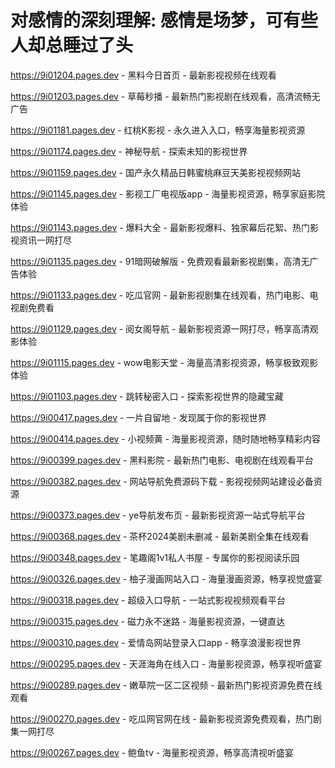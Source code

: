 # 对感情的深刻理解: 感情是场梦，可有些人却总睡过了头
https://9i01204.pages.dev - 黑料今日首页 - 最新影视视频在线观看

https://9i01203.pages.dev - 草莓秒播 - 最新热门影视剧在线观看，高清流畅无广告

https://9i01181.pages.dev - 红桃K影视 - 永久进入入口，畅享海量影视资源

https://9i01174.pages.dev - 神秘导航 - 探索未知的影视世界

https://9i01159.pages.dev - 国产永久精品日韩蜜桃麻豆天美影视视频网站

https://9i01145.pages.dev - 影视工厂电视版app - 海量影视资源，畅享家庭影院体验

https://9i01143.pages.dev - 爆料大全 - 最新影视爆料、独家幕后花絮、热门影视资讯一网打尽

https://9i01135.pages.dev - 91暗网破解版 - 免费观看最新影视剧集，高清无广告体验

https://9i01133.pages.dev - 吃瓜官网 - 最新影视剧集在线观看，热门电影、电视剧免费看

https://9i01129.pages.dev - 阅女阁导航 - 最新影视资源一网打尽，畅享高清观影体验

https://9i01115.pages.dev - wow电影天堂 - 海量高清影视资源，畅享极致观影体验

https://9i01103.pages.dev - 跳转秘密入口 - 探索影视世界的隐藏宝藏

https://9i00417.pages.dev - 一片自留地 - 发现属于你的影视世界

https://9i00414.pages.dev - 小视频黄 - 海量影视资源，随时随地畅享精彩内容

https://9i00399.pages.dev - 黑料影院 - 最新热门电影、电视剧在线观看平台

https://9i00382.pages.dev - 网站导航免费源码下载 - 影视视频网站建设必备资源

https://9i00373.pages.dev - ye导航发布页 - 最新影视资源一站式导航平台

https://9i00368.pages.dev - 茶杯2024美剧未删减 - 最新美剧全集在线观看

https://9i00348.pages.dev - 笔趣阁1v1私人书屋 - 专属你的影视阅读乐园

https://9i00326.pages.dev - 柚子漫画网站入口 - 海量漫画资源，畅享视觉盛宴

https://9i00318.pages.dev - 超级入口导航 - 一站式影视视频观看平台

https://9i00315.pages.dev - 磁力永不迷路 - 海量影视资源，一键直达

https://9i00310.pages.dev - 爱情岛网站登录入口app - 畅享浪漫影视世界

https://9i00295.pages.dev - 天涯海角在线入口 - 海量影视资源，畅享视听盛宴

https://9i00289.pages.dev - 嫩草院一区二区视频 - 最新热门影视资源免费在线观看

https://9i00270.pages.dev - 吃瓜网官网在线 - 最新影视资源免费观看，热门剧集一网打尽

https://9i00267.pages.dev - 鲍鱼tv - 海量影视资源，畅享高清视听盛宴

